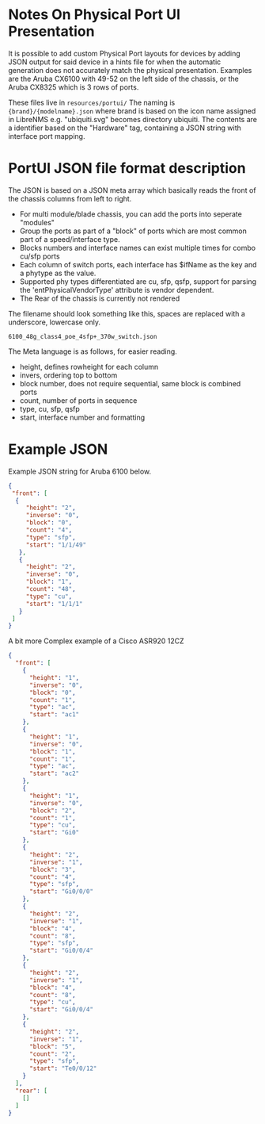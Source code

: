 # Notes On Physical Port UI Presentation

It is possible to add custom Physical Port layouts for devices by adding JSON output for said device in a hints file for when the automatic generation does not accurately match the physical presentation.
Examples are the Aruba CX6100 with 49-52 on the left side of the chassis, or the Aruba CX8325 which is 3 rows of ports.

These files live in `resources/portui/`
The naming is `{brand}/{modelname}.json` where brand is based on the icon name assigned in LibreNMS e.g. "ubiquiti.svg" becomes directory ubiquiti.
The contents are a identifier based on the "Hardware" tag, containing a JSON string with interface port mapping.

# PortUI JSON file format description

The JSON is based on a JSON meta array which basically reads the front of the chassis columns from left to right.
 - For multi module/blade chassis, you can add the ports into seperate "modules"
 - Group the ports as part of a "block" of ports which are most common part of a speed/interface type.
 - Blocks numbers and interface names can exist multiple times for combo cu/sfp ports
 - Each column of switch ports, each interface has $ifName as the key and a phytype as the value.
 - Supported phy types differentiated are cu, sfp, qsfp, support for parsing the 'entPhysicalVendorType' attribute is vendor dependent.
 - The Rear of the chassis is currently not rendered

The filename should look something like this, spaces are replaced with a underscore, lowercase only.

````6100_48g_class4_poe_4sfp+_370w_switch.json````

The Meta language is as follows, for easier reading.

 - height, defines rowheight for each column
 - invers, ordering top to bottom
 - block number, does not require sequential, same block is combined ports
 - count, number of ports in sequence
 - type, cu, sfp, qsfp
 - start, interface number and formatting

# Example JSON
	 
Example JSON string for Aruba 6100 below.
	
````json
{
 "front": [
  {
	 "height": "2",
	 "inverse": "0",
	 "block": "0",
	 "count": "4",
	 "type": "sfp",
	 "start": "1/1/49"
   },
   {
	 "height": "2",
	 "inverse": "0",
	 "block": "1",
	 "count": "48",
	 "type": "cu",
	 "start": "1/1/1"
   }
 ]
}
````

A bit more Complex example of a Cisco ASR920 12CZ

````JSON
{
  "front": [
    {
      "height": "1",
      "inverse": "0",
      "block": "0",
      "count": "1",
      "type": "ac",
      "start": "ac1"
    },
    {
      "height": "1",
      "inverse": "0",
      "block": "1",
      "count": "1",
      "type": "ac",
      "start": "ac2"
    },
    {
      "height": "1",
      "inverse": "0",
      "block": "2",
      "count": "1",
      "type": "cu",
      "start": "Gi0"
    },
    {
      "height": "2",
      "inverse": "1",
      "block": "3",
      "count": "4",
      "type": "sfp",
      "start": "Gi0/0/0"
    },
    {
      "height": "2",
      "inverse": "1",
      "block": "4",
      "count": "8",
      "type": "sfp",
      "start": "Gi0/0/4"
    },
    {
      "height": "2",
      "inverse": "1",
      "block": "4",
      "count": "8",
      "type": "cu",
      "start": "Gi0/0/4"
    },
    {
      "height": "2",
      "inverse": "1",
      "block": "5",
      "count": "2",
      "type": "sfp",
      "start": "Te0/0/12"
    }
  ],
  "rear": [
    []
  ]
}
````
